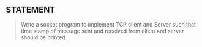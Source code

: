 ## STATEMENT
> Write a socket program to implement TCP client and Server such that
> time stamp of message sent and received from client and server
> should be printed.